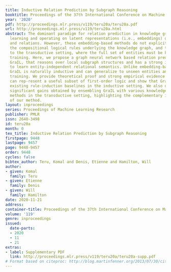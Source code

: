 ```yaml
---
title: Inductive Relation Prediction by Subgraph Reasoning
booktitle: Proceedings of the 37th International Conference on Machine Learning
year: '2020'
pdf: http://proceedings.mlr.press/v119/teru20a/teru20a.pdf
url: http://proceedings.mlr.press/v119/teru20a.html
abstract: The dominant paradigm for relation prediction in knowledge graphs involves
  learning and operating on latent representations (i.e., embeddings) of entities
  and relations. However, these embedding-based methods do not explicitly capture
  the compositional logical rules underlying the knowledge graph, and they are limited
  to the transductive setting, where the full set of entities must be known during
  training. Here, we propose a graph neural network based relation prediction framework,
  GraIL, that reasons over local subgraph structures and has a strong inductive bias
  to learn entity-independent relational semantics. Unlike embedding-based models,
  GraIL is naturally inductive and can generalize to unseen entities and graphs after
  training. We provide theoretical proof and strong empirical evidence that GraIL
  can rep-resent a useful subset of first-order logic and show that GraIL outperforms
  existing rule-induction baselines in the inductive setting. We also demonstrate
  significant gains obtained by ensembling GraIL with various knowledge graph embedding
  methods in the transductive setting, highlighting the complementary inductive bias
  of our method.
layout: inproceedings
series: Proceedings of Machine Learning Research
publisher: PMLR
issn: 2640-3498
id: teru20a
month: 0
tex_title: Inductive Relation Prediction by Subgraph Reasoning
firstpage: 9448
lastpage: 9457
page: 9448-9457
order: 9448
cycles: false
bibtex_author: Teru, Komal and Denis, Etienne and Hamilton, Will
author:
- given: Komal
  family: Teru
- given: Etienne
  family: Denis
- given: Will
  family: Hamilton
date: 2020-11-21
address: 
container-title: Proceedings of the 37th International Conference on Machine Learning
volume: '119'
genre: inproceedings
issued:
  date-parts:
  - 2020
  - 11
  - 21
extras:
- label: Supplementary PDF
  link: http://proceedings.mlr.press/v119/teru20a/teru20a-supp.pdf
# Format based on citeproc: http://blog.martinfenner.org/2013/07/30/citeproc-yaml-for-bibliographies/
---
```

